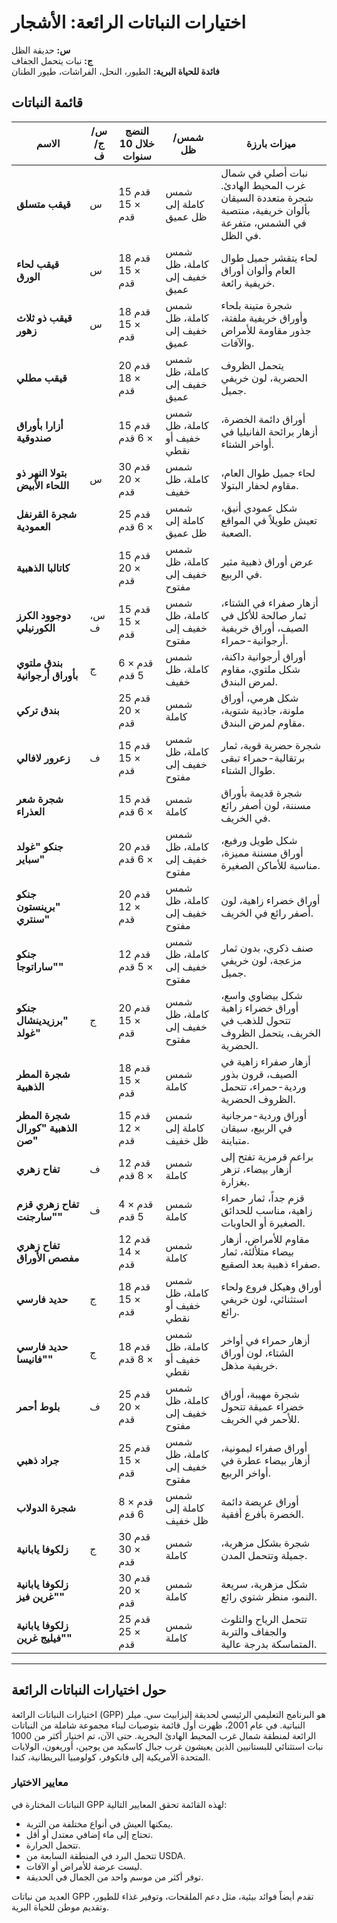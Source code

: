 # اختيارات النباتات الرائعة: الأشجار

**س:** حديقة الظل  
**ج:** نبات يتحمل الجفاف  
**فائدة للحياة البرية:** الطيور، النحل، الفراشات، طيور الطنان

## قائمة النباتات

| الاسم                               | س/ج/ف | النضج خلال 10 سنوات | شمس/ظل                          | ميزات بارزة                                                                          |
|-------------------------------------|-------|---------------------|----------------------------------|--------------------------------------------------------------------------------------|
| **قيقب متسلق**                     | س     | 15 قدم × 15 قدم     | شمس كاملة إلى ظل عميق           | نبات أصلي في شمال غرب المحيط الهادئ. شجرة متعددة السيقان بألوان خريفية، منتصبة في الشمس، متفرعة في الظل. |
| **قيقب لحاء الورق**                | س     | 18 قدم × 15 قدم     | شمس كاملة، ظل خفيف إلى عميق     | لحاء يتقشر جميل طوال العام وألوان أوراق خريفية رائعة.                               |
| **قيقب ذو ثلاث زهور**              | س     | 18 قدم × 15 قدم     | شمس كاملة، ظل خفيف إلى عميق     | شجرة متينة بلحاء وأوراق خريفية ملفتة، جذور مقاومة للأمراض والآفات.                 |
| **قيقب مطلي**                      |       | 20 قدم × 18 قدم     | شمس كاملة، ظل خفيف إلى عميق     | يتحمل الظروف الحضرية، لون خريفي جميل.                                               |
| **أزارا بأوراق صندوقية**           |       | 15 قدم × 6 قدم      | شمس كاملة، ظل خفيف أو نقطي       | أوراق دائمة الخضرة، أزهار برائحة الفانيليا في أواخر الشتاء.                        |
| **بتولا النهر ذو اللحاء الأبيض**    | س     | 30 قدم × 20 قدم     | شمس كاملة، ظل خفيف               | لحاء جميل طوال العام، مقاوم لحفار البتولا.                                          |
| **شجرة القرنفل العمودية**           |       | 25 قدم × 6 قدم      | شمس كاملة إلى ظل عميق            | شكل عمودي أنيق، تعيش طويلاً في المواقع الصعبة.                                      |
| **كاتالبا الذهبية**                |       | 15 قدم × 20 قدم     | شمس كاملة، ظل خفيف إلى مفتوح     | عرض أوراق ذهبية مثير في الربيع.                                                     |
| **دوجوود الكرز الكورنيلي**         | س، ف  | 15 قدم × 15 قدم     | شمس كاملة، ظل خفيف إلى مفتوح     | أزهار صفراء في الشتاء، ثمار صالحة للأكل في الصيف، أوراق خريفية أرجوانية-حمراء.     |
| **بندق ملتوي بأوراق أرجوانية**     | ج     | 6 قدم × 5 قدم       | شمس كاملة، ظل خفيف               | أوراق أرجوانية داكنة، شكل ملتوي، مقاوم لمرض البندق.                                |
| **بندق تركي**                      |       | 25 قدم × 20 قدم     | شمس كاملة                       | شكل هرمي، أوراق ملونة، جاذبية شتوية، مقاوم لمرض البندق.                           |
| **زعرور لافالي**                   | ف     | 15 قدم × 15 قدم     | شمس كاملة، ظل خفيف إلى مفتوح     | شجرة حضرية قوية، ثمار برتقالية-حمراء تبقى طوال الشتاء.                             |
| **شجرة شعر العذراء**               |       | 15 قدم × 6 قدم      | شمس كاملة                       | شجرة قديمة بأوراق مسننة، لون أصفر رائع في الخريف.                                  |
| **جنكو "غولد سباير"**              |       | 20 قدم × 6 قدم      | شمس كاملة، ظل خفيف إلى مفتوح     | شكل طويل ورفيع، أوراق مسننة مميزة، مناسبة للأماكن الصغيرة.                        |
| **جنكو "برينستون سنتري"**          |       | 20 قدم × 12 قدم     | شمس كاملة، ظل خفيف إلى مفتوح     | أوراق خضراء زاهية، لون أصفر رائع في الخريف.                                        |
| **جنكو "ساراتوجا"**                |       | 12 قدم × 5 قدم      | شمس كاملة، ظل خفيف إلى مفتوح     | صنف ذكري، بدون ثمار مزعجة، لون خريفي جميل.                                         |
| **جنكو "برزيدينشال غولد"**         | ج     | 20 قدم × 15 قدم     | شمس كاملة، ظل خفيف إلى مفتوح     | شكل بيضاوي واسع، أوراق خضراء زاهية تتحول للذهب في الخريف، يتحمل الظروف الحضرية.    |
| **شجرة المطر الذهبية**              |       | 18 قدم × 15 قدم     | شمس كاملة                       | أزهار صفراء زاهية في الصيف، قرون بذور وردية-حمراء، تتحمل الظروف الحضرية.          |
| **شجرة المطر الذهبية "كورال صن"**   |       | 15 قدم × 12 قدم     | شمس كاملة إلى ظل خفيف            | أوراق وردية-مرجانية في الربيع، سيقان متباينة.                                      |
| **تفاح زهري**                      | ف     | 12 قدم × 8 قدم      | شمس كاملة                       | براعم قرمزية تفتح إلى أزهار بيضاء، تزهر بغزارة.                                   |
| **تفاح زهري قزم "سارجنت"**         | ف     | 4 قدم × 5 قدم       | شمس كاملة                       | قزم جداً، ثمار حمراء زاهية، مناسب للحدائق الصغيرة أو الحاويات.                    |
| **تفاح زهري مفصص الأوراق**          |       | 12 قدم × 14 قدم     | شمس كاملة                       | مقاوم للأمراض، أزهار بيضاء متلألئة، ثمار صفراء ذهبية بعد الصقيع.                  |
| **حديد فارسي**                     | ج     | 18 قدم × 15 قدم     | شمس كاملة، ظل خفيف أو نقطي       | أوراق وهيكل فروع ولحاء استثنائي، لون خريفي رائع.                                   |
| **حديد فارسي "فانيسا"**            | ج     | 18 قدم × 8 قدم      | شمس كاملة، ظل خفيف أو نقطي       | أزهار حمراء في أواخر الشتاء، لون أوراق خريفية مذهل.                                |
| **بلوط أحمر**                      | ف     | 25 قدم × 20 قدم     | شمس كاملة، ظل خفيف إلى مفتوح     | شجرة مهيبة، أوراق خضراء عميقة تتحول للأحمر في الخريف.                              |
| **جراد ذهبي**                      |       | 25 قدم × 15 قدم     | شمس كاملة، ظل خفيف إلى مفتوح     | أوراق صفراء ليمونية، أزهار بيضاء عطرة في أواخر الربيع.                            |
| **شجرة الدولاب**                   |       | 8 قدم × 6 قدم       | شمس كاملة إلى ظل خفيف            | أوراق عريضة دائمة الخضرة بأفرع أفقية.                                              |
| **زلكوفا يابانية**                 | ج     | 30 قدم × 30 قدم     | شمس كاملة                       | شجرة بشكل مزهرية، جميلة وتتحمل المدن.                                               |
| **زلكوفا يابانية "غرين فيز"**       |       | 30 قدم × 20 قدم     | شمس كاملة                       | شكل مزهرية، سريعة النمو، منظر شتوي رائع.                                           |
| **زلكوفا يابانية "فيليج غرين"**    |       | 25 قدم × 25 قدم     | شمس كاملة                       | تتحمل الرياح والتلوث والجفاف والتربة المتماسكة بدرجة عالية.                        |

---

## حول اختيارات النباتات الرائعة

اختيارات النباتات الرائعة (GPP) هو البرنامج التعليمي الرئيسي لحديقة إليزابيث سي. ميلر النباتية. في عام 2001، ظهرت أول قائمة بتوصيات لبناء مجموعة شاملة من النباتات الرائعة لمنطقة شمال غرب المحيط الهادئ البحرية. حتى الآن، تم اختيار أكثر من 1000 نبات استثنائي للبستانيين الذين يعيشون غرب جبال كاسكيد من يوجين، أوريغون، الولايات المتحدة الأمريكية إلى فانكوفر، كولومبيا البريطانية، كندا.

### معايير الاختيار

النباتات المختارة في GPP لهذه القائمة تحقق المعايير التالية:

- يمكنها العيش في أنواع مختلفة من التربة.
- تحتاج إلى ماء إضافي معتدل أو أقل.
- تتحمل الحرارة.
- تتحمل البرد في المنطقة السابعة من USDA.
- ليست عرضة للأمراض أو الآفات.
- توفر أكثر من موسم واحد من الجمال في الحديقة.

العديد من نباتات GPP تقدم أيضاً فوائد بيئية، مثل دعم الملقحات، وتوفير غذاء للطيور، وتقديم موطن للحياة البرية.
